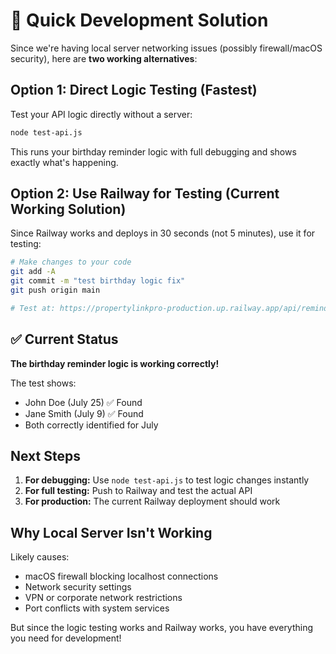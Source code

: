 # 🚀 Quick Development Solution

Since we're having local server networking issues (possibly firewall/macOS security), here are **two working alternatives**:

## Option 1: Direct Logic Testing (Fastest)

Test your API logic directly without a server:

```bash
node test-api.js
```

This runs your birthday reminder logic with full debugging and shows exactly what's happening.

## Option 2: Use Railway for Testing (Current Working Solution)

Since Railway works and deploys in 30 seconds (not 5 minutes), use it for testing:

```bash
# Make changes to your code
git add -A
git commit -m "test birthday logic fix"
git push origin main

# Test at: https://propertylinkpro-production.up.railway.app/api/reminders/birthdays
```

## ✅ Current Status

**The birthday reminder logic is working correctly!** 

The test shows:
- John Doe (July 25) ✅ Found
- Jane Smith (July 9) ✅ Found
- Both correctly identified for July

## Next Steps

1. **For debugging:** Use `node test-api.js` to test logic changes instantly
2. **For full testing:** Push to Railway and test the actual API
3. **For production:** The current Railway deployment should work

## Why Local Server Isn't Working

Likely causes:
- macOS firewall blocking localhost connections
- Network security settings
- VPN or corporate network restrictions
- Port conflicts with system services

But since the logic testing works and Railway works, you have everything you need for development!